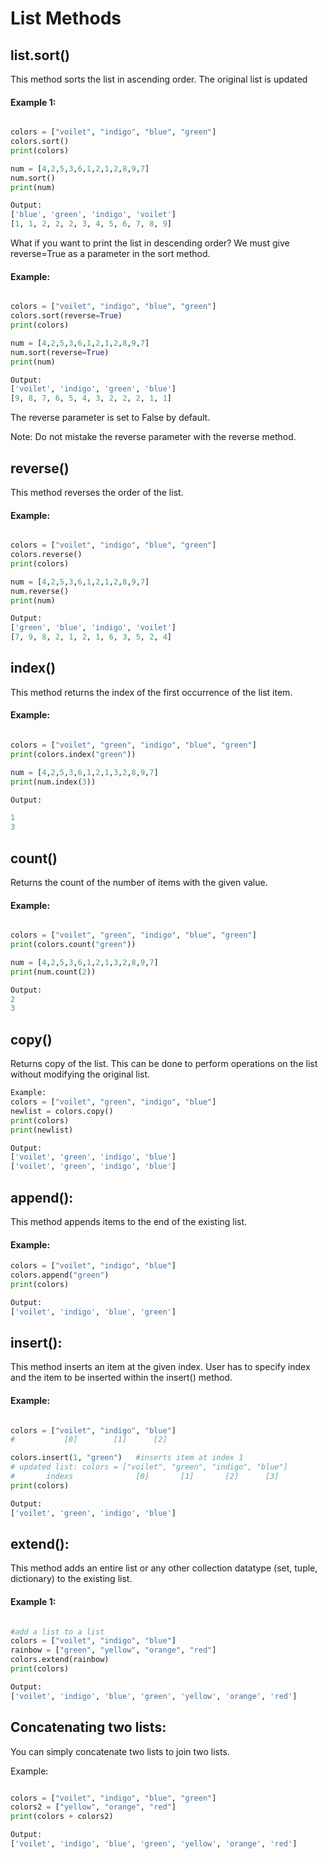 # List Methods

## list.sort()

This method sorts the list in ascending order. The original list is updated

#### Example 1:

```python

colors = ["voilet", "indigo", "blue", "green"]
colors.sort()
print(colors)

num = [4,2,5,3,6,1,2,1,2,8,9,7]
num.sort()
print(num)

Output:
['blue', 'green', 'indigo', 'voilet']
[1, 1, 2, 2, 2, 3, 4, 5, 6, 7, 8, 9]

```

What if you want to print the list in descending order?
We must give reverse=True as a parameter in the sort method.

#### Example:

```python

colors = ["voilet", "indigo", "blue", "green"]
colors.sort(reverse=True)
print(colors)

num = [4,2,5,3,6,1,2,1,2,8,9,7]
num.sort(reverse=True)
print(num)

Output:
['voilet', 'indigo', 'green', 'blue']
[9, 8, 7, 6, 5, 4, 3, 2, 2, 2, 1, 1]

```

The reverse parameter is set to False by default.

Note: Do not mistake the reverse parameter with the reverse method.

## reverse()

This method reverses the order of the list.

#### Example:

```python

colors = ["voilet", "indigo", "blue", "green"]
colors.reverse()
print(colors)

num = [4,2,5,3,6,1,2,1,2,8,9,7]
num.reverse()
print(num)

Output:
['green', 'blue', 'indigo', 'voilet']
[7, 9, 8, 2, 1, 2, 1, 6, 3, 5, 2, 4]

```

## index()

This method returns the index of the first occurrence of the list item.

#### Example:

```python

colors = ["voilet", "green", "indigo", "blue", "green"]
print(colors.index("green"))

num = [4,2,5,3,6,1,2,1,3,2,8,9,7]
print(num.index(3))

Output:

1
3

```

## count()
Returns the count of the number of items with the given value.

#### Example:

```python

colors = ["voilet", "green", "indigo", "blue", "green"]
print(colors.count("green"))

num = [4,2,5,3,6,1,2,1,3,2,8,9,7]
print(num.count(2))

Output:
2
3

```

## copy()
Returns copy of the list. This can be done to perform operations on the list without modifying the original list.

```python
Example:
colors = ["voilet", "green", "indigo", "blue"]
newlist = colors.copy()
print(colors)
print(newlist)

Output:
['voilet', 'green', 'indigo', 'blue']
['voilet', 'green', 'indigo', 'blue']

```

## append():
This method appends items to the end of the existing list.

#### Example:

```python
colors = ["voilet", "indigo", "blue"]
colors.append("green")
print(colors)

Output:
['voilet', 'indigo', 'blue', 'green']

```

## insert():
This method inserts an item at the given index. User has to specify index and the item to be inserted within the insert() method.

#### Example:

```python

colors = ["voilet", "indigo", "blue"]
#           [0]        [1]      [2]

colors.insert(1, "green")   #inserts item at index 1
# updated list: colors = ["voilet", "green", "indigo", "blue"]
#       indexs              [0]       [1]       [2]      [3]
print(colors)

Output:
['voilet', 'green', 'indigo', 'blue']

```
## extend():
This method adds an entire list or any other collection datatype (set, tuple, dictionary) to the existing list.

#### Example 1:

```python

#add a list to a list
colors = ["voilet", "indigo", "blue"]
rainbow = ["green", "yellow", "orange", "red"]
colors.extend(rainbow)
print(colors)

Output:
['voilet', 'indigo', 'blue', 'green', 'yellow', 'orange', 'red']

```

## Concatenating two lists:
You can simply concatenate two lists to join two lists.

Example:

```python

colors = ["voilet", "indigo", "blue", "green"]
colors2 = ["yellow", "orange", "red"]
print(colors + colors2)

Output:
['voilet', 'indigo', 'blue', 'green', 'yellow', 'orange', 'red']

```
